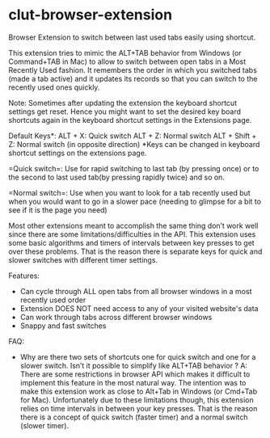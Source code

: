 clut-browser-extension
======================

Browser Extension to switch between last used tabs easily using shortcut.

This extension tries to mimic the ALT+TAB behavior from Windows (or Command+TAB in Mac) to allow to switch between open tabs in a Most Recently Used fashion.
It remembers the order in which you switched tabs (made a tab active) and it updates its records so that you can switch to the recently used ones quickly.

Note: Sometimes after updating the extension the keyboard shortcut settings get reset.
Hence you might want to set the desired key board shortcuts again in the keyboard shortcut settings in the Extensions page.

Default Keys*:
ALT + X: Quick switch
ALT + Z: Normal switch
ALT + Shift + Z: Normal switch (in opposite direction)
*Keys can be changed in keyboard shortcut settings on the extensions page.


=Quick switch=:
Use for rapid switching to last tab (by pressing once) or to the second to last used tab(by pressing rapidly twice) and so on.

=Normal switch=:
Use when you want to look for a tab recently used but when you would want to go in a slower pace (needing to glimpse for a bit to see if it is the page you need)

Most other extensions meant to accomplish the same thing don’t work well since there are some limitations/difficulties in the API.
This extension uses some basic algorithms and timers of intervals between key presses to get over these problems.
That is the reason there is separate keys for quick and slower switches with different timer settings.

Features:
* Can cycle through ALL open tabs from all browser windows in a most recently used order
* Extension DOES NOT need access to any of your visited website's data
* Can work through tabs across different browser windows
* Snappy and fast switches


FAQ:

- Why are there two sets of shortcuts one for quick switch and one for a slower switch. Isn’t it possible to simplify like ALT+TAB behavior ?
A: There are some restrictions in browser API which makes it difficult to implement this feature in the most natural way.
The intention was to make this extension work as close to Alt+Tab in Windows (or Cmd+Tab for Mac).
Unfortunately due to these limitations though, this extension relies on time intervals in between your key presses.
That is the reason there is a concept of quick switch (faster timer) and a normal switch (slower timer).
